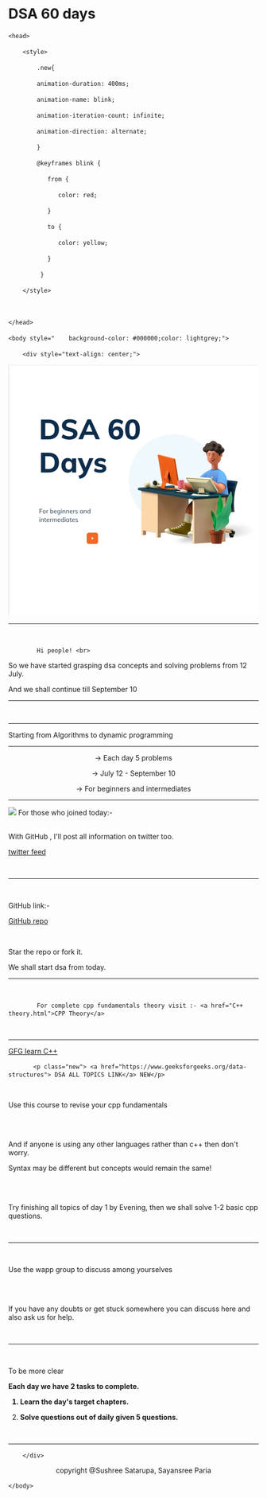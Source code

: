 # DSA 60 days 



<html>

    <head>

        <style>

            .new{

            animation-duration: 400ms;

            animation-name: blink;

            animation-iteration-count: infinite;

            animation-direction: alternate;

            }

            @keyframes blink {

               from {

                  color: red;

               }

               to {

                  color: yellow;

               }

             }

        </style>

    

    </head>

    <body style="    background-color: #000000;color: lightgrey;">

        <div style="text-align: center;">

<img src="https://github.com/Sushreesatarupa/Description-of-dsa60/blob/main/IMG_20210712_215737.jpg?raw=true" placeholder="DSA 60 Days"><hr><br>

            Hi people! <br>

So we have started grasping dsa concepts and solving problems from 12 July. <br>

And we shall continue till September 10<br>

<hr><br>
<hr>

Starting from Algorithms to dynamic programming

<hr><center>

-> Each day 5 problems <br>

-> July 12 - September 10 <br>

-> For beginners and intermediates <br></center>

<hr>

<img src="https://github.com/Sushreesatarupa/DSA-60Days/blob/main/IMG_20210710_014552.jpg?raw=true">
For those who joined today:- <br>

<br>

With GitHub , I'll post all information on twitter too. <br>

<a href="https://twitter.com/SatarupaSushree/status/1414298947116363776?s=1005">twitter feed</a>

<br><hr><br>

GitHub link:- <br>

<a href="https://github.com/Sushreesatarupa/DSA-60Days">GitHub repo</a>

<br>

Star the repo or fork it.<br>

We shall start dsa from today.<br> <hr><br>

            For complete cpp fundamentals theory visit :- <a href="C++ theory.html">CPP Theory</a>

<br><hr>

<a href="https://practice.geeksforgeeks.org/courses/fork-cpp"> GFG learn C++</a><br>

           <p class="new"> <a href="https://www.geeksforgeeks.org/data-structures"> DSA ALL TOPICS LINK</a> NEW</p>

<br>

Use this course to revise your cpp fundamentals

<br><br>

And if anyone is using any other languages rather than c++ then don't worry.<br>

Syntax may be different but concepts would remain the same!

<br><br>

Try finishing all topics of day 1 by Evening, then we shall solve 1-2 basic cpp questions.<br>

<br><hr><br>

Use the wapp group to discuss among yourselves 

<br><br>

If you have any doubts or get stuck somewhere you can discuss here and also ask us for help.<br>

<br>

<hr>

<br>

To be more clear <br>

<b>

Each day we have 2 tasks to complete.<br>

1. Learn the day's target chapters. <br>

2. Solve questions out of daily given 5 questions.<br></b>

<br><hr>

        </div>

<footer style="text-align : center"> copyright @Sushree Satarupa, Sayansree Paria </footer>

    </body>

</html>

